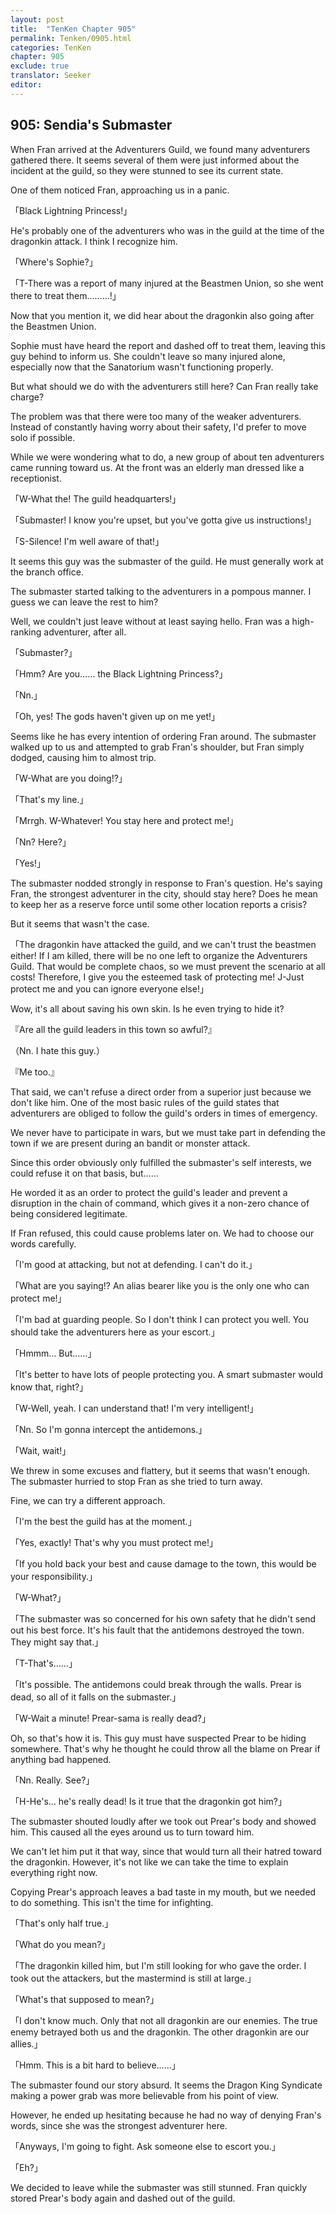 ```yaml
---
layout: post
title:  "TenKen Chapter 905"
permalink: Tenken/0905.html
categories: TenKen
chapter: 905
exclude: true
translator: Seeker
editor: 
---
```

<h2>905: Sendia's Submaster</h2>

When Fran arrived at the Adventurers Guild, we found many adventurers gathered there. It seems several of them were just informed about the incident at the guild, so they were stunned to see its current state.

One of them noticed Fran, approaching us in a panic.

「Black Lightning Princess!」

He's probably one of the adventurers who was in the guild at the time of the dragonkin attack. I think I recognize him.

「Where's Sophie?」

「T-There was a report of many injured at the Beastmen Union, so she went there to treat them………!」

Now that you mention it, we did hear about the dragonkin also going after the Beastmen Union.

Sophie must have heard the report and dashed off to treat them, leaving this guy behind to inform us. She couldn't leave so many injured alone, especially now that the Sanatorium wasn't functioning properly.

But what should we do with the adventurers still here? Can Fran really take charge?

The problem was that there were too many of the weaker adventurers. Instead of constantly having worry about their safety, I'd prefer to move solo if possible.

While we were wondering what to do, a new group of about ten adventurers came running toward us. At the front was an elderly man dressed like a receptionist.

「W-What the! The guild headquarters!」

「Submaster! I know you're upset, but you've gotta give us instructions!」

「S-Silence! I'm well aware of that!」

It seems this guy was the submaster of the guild. He must generally work at the branch office.

The submaster started talking to the adventurers in a pompous manner. I guess we can leave the rest to him?

Well, we couldn't just leave without at least saying hello. Fran was a high-ranking adventurer, after all.

「Submaster?」

「Hmm? Are you…… the Black Lightning Princess?」

「Nn.」

「Oh, yes! The gods haven't given up on me yet!」

Seems like he has every intention of ordering Fran around. The submaster walked up to us and attempted to grab Fran's shoulder, but Fran simply dodged, causing him to almost trip.

「W-What are you doing!?」

「That's my line.」

「Mrrgh. W-Whatever! You stay here and protect me!」

「Nn? Here?」

「Yes!」

The submaster nodded strongly in response to Fran's question. He's saying Fran, the strongest adventurer in the city, should stay here? Does he mean to keep her as a reserve force until some other location reports a crisis?

But it seems that wasn't the case.

「The dragonkin have attacked the guild, and we can't trust the beastmen either! If I am killed, there will be no one left to organize the Adventurers Guild. That would be complete chaos, so we must prevent the scenario at all costs! Therefore, I give you the esteemed task of protecting me! J-Just protect me and you can ignore everyone else!」

Wow, it's all about saving his own skin. Is he even trying to hide it?

『Are all the guild leaders in this town so awful?』

（Nn. I hate this guy.）

『Me too.』

That said, we can't refuse a direct order from a superior just because we don't like him. One of the most basic rules of the guild states that adventurers are obliged to follow the guild's orders in times of emergency.

We never have to participate in wars, but we must take part in defending the town if we are present during an bandit or monster attack.

Since this order obviously only fulfilled the submaster's self interests, we could refuse it on that basis, but……

He worded it as an order to protect the guild's leader and prevent a disruption in the chain of command, which gives it a non-zero chance of being considered legitimate.

If Fran refused, this could cause problems later on. We had to choose our words carefully.

「I'm good at attacking, but not at defending. I can't do it.」

「What are you saying!? An alias bearer like you is the only one who can protect me!」

「I'm bad at guarding people. So I don't think I can protect you well. You should take the adventurers here as your escort.」

「Hmmm… But……」

「It's better to have lots of people protecting you. A smart submaster would know that, right?」

「W-Well, yeah. I can understand that! I'm very intelligent!」

「Nn. So I'm gonna intercept the antidemons.」

「Wait, wait!」

We threw in some excuses and flattery, but it seems that wasn't enough. The submaster hurried to stop Fran as she tried to turn away.

Fine, we can try a different approach.

「I'm the best the guild has at the moment.」

「Yes, exactly! That's why you must protect me!」

「If you hold back your best and cause damage to the town, this would be your responsibility.」

「W-What?」

「The submaster was so concerned for his own safety that he didn't send out his best force. It's his fault that the antidemons destroyed the town. They might say that.」

「T-That's……」

「It's possible. The antidemons could break through the walls. Prear is dead, so all of it falls on the submaster.」

「W-Wait a minute! Prear-sama is really dead?」

Oh, so that's how it is. This guy must have suspected Prear to be hiding somewhere. That's why he thought he could throw all the blame on Prear if anything bad happened.

「Nn. Really. See?」

「H-He's… he's really dead! Is it true that the dragonkin got him?」

The submaster shouted loudly after we took out Prear's body and showed him. This caused all the eyes around us to turn toward him.

We can't let him put it that way, since that would turn all their hatred toward the dragonkin. However, it's not like we can take the time to explain everything right now.

Copying Prear's approach leaves a bad taste in my mouth, but we needed to do something. This isn't the time for infighting.

「That's only half true.」

「What do you mean?」

「The dragonkin killed him, but I'm still looking for who gave the order. I took out the attackers, but the mastermind is still at large.」

「What's that supposed to mean?」

「I don't know much. Only that not all dragonkin are our enemies. The true enemy betrayed both us and the dragonkin. The other dragonkin are our allies.」

「Hmm. This is a bit hard to believe……」

The submaster found our story absurd. It seems the Dragon King Syndicate making a power grab was more believable from his point of view.

However, he ended up hesitating because he had no way of denying Fran's words, since she was the strongest adventurer here.

「Anyways, I'm going to fight. Ask someone else to escort you.」

「Eh?」

We decided to leave while the submaster was still stunned. Fran quickly stored Prear's body again and dashed out of the guild.



